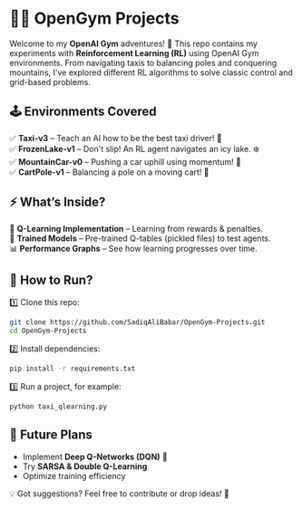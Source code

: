 # 🏋️‍♂️ OpenGym Projects  

Welcome to my **OpenAI Gym** adventures! 🚀 This repo contains my experiments with **Reinforcement Learning (RL)** using OpenAI Gym environments. From navigating taxis to balancing poles and conquering mountains, I've explored different RL algorithms to solve classic control and grid-based problems.  

## 🕹️ Environments Covered  
✅ **Taxi-v3** – Teach an AI how to be the best taxi driver! 🚖  
✅ **FrozenLake-v1** – Don't slip! An RL agent navigates an icy lake. ❄️  
✅ **MountainCar-v0** – Pushing a car uphill using momentum! 🚗  
✅ **CartPole-v1** – Balancing a pole on a moving cart! 🎢  

## ⚡ What’s Inside?  
📜 **Q-Learning Implementation** – Learning from rewards & penalties.  
📂 **Trained Models** – Pre-trained Q-tables (pickled files) to test agents.  
📊 **Performance Graphs** – See how learning progresses over time.  

## 🚀 How to Run?  
1️⃣ Clone this repo:  
   ```bash
   git clone https://github.com/SadiqAliBabar/OpenGym-Projects.git
   cd OpenGym-Projects
   ```  
2️⃣ Install dependencies:  
   ```bash
   pip install -r requirements.txt
   ```  
3️⃣ Run a project, for example:  
   ```bash
   python taxi_qlearning.py
   ```  

## 📌 Future Plans  
- Implement **Deep Q-Networks (DQN)** 🧠  
- Try **SARSA & Double Q-Learning**  
- Optimize training efficiency  

💡 Got suggestions? Feel free to contribute or drop ideas! 🚀

